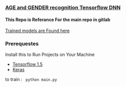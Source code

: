 ### [AGE and GENDER recognition Tensorflow DNN](https://gitlab.com/Israel777/age_and_gender_experements)

#### This Repo is Referance For the main repo in gitlab 

[Trained models are Found here](https://gitlab.com/Israel777/age_gender_models)


### Prerequestes

Install this to Run Projects on Your Machine

* [Tensorflow 1.5](https://www.tensorflow.org/)
* [Keras](https://keras.io/)



to train :
``` python main.py```
